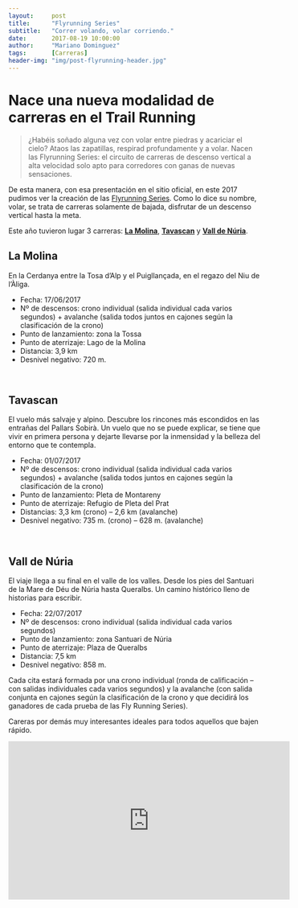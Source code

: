 ```yaml
---
layout:     post
title:      "Flyrunning Series"
subtitle:   "Correr volando, volar corriendo."
date:       2017-08-19 10:00:00
author:     "Mariano Dominguez"
tags:       [Carreras]
header-img: "img/post-flyrunning-header.jpg"
---
```



<h1 id="correr-seguro-y-bajo-reglamento-en-el-Mont Blanc-">Nace una nueva modalidad de carreras en el Trail Running</h1>

<p>
<blockquote>
¿Habéis soñado alguna vez con volar entre piedras y acariciar el cielo? Ataos las zapatillas, respirad profundamente y a volar. Nacen las Flyrunning Series: el circuito de carreras de descenso vertical a alta velocidad solo apto para corredores con ganas de nuevas sensaciones.
</blockquote>
<p>

<p>De esta manera, con esa presentación en el sitio oficial, en este 2017 pudimos ver la creación de las <a href="http://www.flyrunning.com/"> Flyrunning Series</a>. Como lo dice su nombre, volar, se trata de carreras solamente de bajada, disfrutar de un descenso vertical hasta la meta.
<p>

<p>Este año tuvieron lugar 3 carreras: <a href="http://www.flyrunning.com/la-molina-2017/"><b>La Molina</b></a>, <a href="http://www.flyrunning.com/tavascan-2017/"><b>Tavascan</b></a> y <a href="http://www.flyrunning.com/nuria-2017/"><b>Vall de Núria</b></a>.<p>

<h2 id="la-molina-">La Molina</h2>

<p>En la Cerdanya entre la Tosa d’Alp y el Puigllançada, en el regazo del Niu de l’Àliga.<p>

<ul>
<li>Fecha: 17/06/2017</li>
<li>Nº de descensos: crono individual (salida individual cada varios segundos) + avalanche (salida todos juntos en cajones según la clasificación de la crono)</li>
<li>Punto de lanzamiento: zona la Tossa</li>
<li>Punto de aterrizaje: Lago de la Molina</li>
<li>Distancia: 3,9 km</li>
<li>Desnivel negativo: 720 m.</li>
</ul>

<br>
<h2 id="tavascan-">Tavascan</h2>

<p>El vuelo más salvaje y alpino. Descubre los rincones más escondidos en las entrañas del Pallars Sobirà. Un vuelo que no se puede explicar, se tiene que vivir en primera persona y dejarte llevarse por la inmensidad y la belleza del entorno que te contempla.<p>

<ul>
<li>Fecha: 01/07/2017</li>
<li>Nº de descensos: crono individual (salida individual cada varios segundos) + avalanche (salida todos juntos en cajones según la clasificación de la crono)</li>
<li>Punto de lanzamiento: Pleta de Montareny</li>
<li>Punto de aterrizaje: Refugio de Pleta del Prat</li>
<li>Distancias: 3,3 km (crono) – 2,6 km (avalanche)</li>
<li>Desnivel negativo: 735 m. (crono) – 628 m. (avalanche)</li>
</ul>

<br>
<h2 id="tavascan-">Vall de Núria</h2>

<p>El viaje llega a su final en el valle de los valles. Desde los pies del Santuari de la Mare de Déu de Núria hasta Queralbs. Un camino histórico lleno de historias para escribir.<p>

<ul>
<li>Fecha: 22/07/2017</li>
<li>Nº de descensos: crono individual (salida individual cada varios segundos)</li>
<li>Punto de lanzamiento: zona Santuari de Núria</li>
<li>Punto de aterrizaje: Plaza de Queralbs</li>
<li>Distancia: 7,5 km</li>
<li>Desnivel negativo: 858 m.</li>
</ul>

<p>Cada cita estará formada por una crono individual (ronda de calificación – con salidas individuales cada varios segundos) y la avalanche (con salida conjunta en cajones según la clasificación de la crono y que decidirá los ganadores de cada prueba de las Fly Running Series).<p>

<p>Careras por demás muy interesantes ideales para todos aquellos que bajen rápido.<p>

<iframe width="560" height="315" src="https://www.youtube.com/embed/kL2su4aG6bM" frameborder="0" allowfullscreen></iframe>
